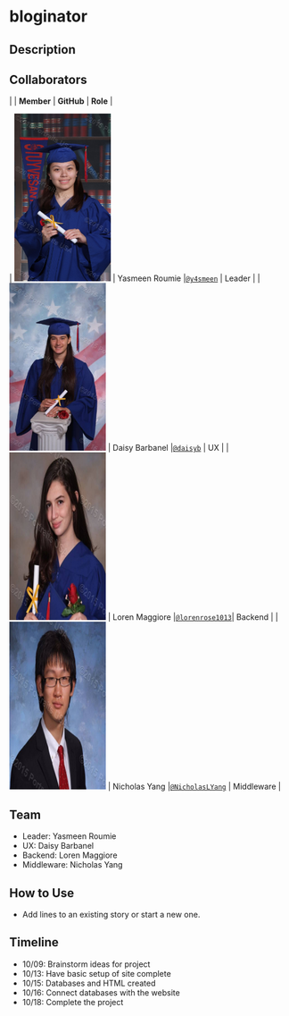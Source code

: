 # bloginator

## Description

## Collaborators
|                                       |   **Member**   |                   **GitHub**                 |            **Role**            |

| <img src="images/yasmeenroumie.jpg" width="173" height="300" /> | Yasmeen Roumie   |[`@y4smeen`](https://github.com/y4smeen)        | Leader  |
| <img src="images/daisybarbanel.jpg" width="173" height="300" /> | Daisy Barbanel |[`@daisyb`](https://github.com/daisyb)    | UX  |
| <img src="images/lorenmaggiore.jpg" width="173" height="300" /> | Loren Maggiore    |[`@lorenrose1013`](https://github.com/lorenrose1013)| Backend |
| <img src="images/nicholasyang.jpg" width="173" height="300" /> | Nicholas Yang  |[`@NicholasLYang`](https://github.com/NicholasLYang)        | Middleware  |

## Team
* Leader: Yasmeen Roumie
* UX: Daisy Barbanel
* Backend: Loren Maggiore 
* Middleware: Nicholas Yang

## How to Use
* Add lines to an existing story or start a new one.

## Timeline
* 10/09: Brainstorm ideas for project
* 10/13: Have basic setup of site complete
* 10/15: Databases and HTML created
* 10/16: Connect databases with the website
* 10/18: Complete the project

